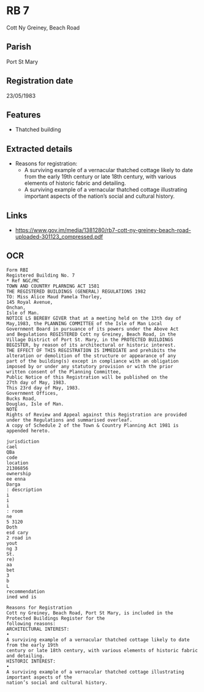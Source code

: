 # RB 7

Cott Ny Greiney, Beach Road

## Parish
Port St Mary

## Registration date
23/05/1983

## Features
- Thatched building

## Extracted details
* Reasons for registration:
  - A surviving example of a vernacular thatched cottage likely to date from the early 19th century or late 18th century, with various elements of historic fabric and detailing.
  - A surviving example of a vernacular thatched cottage illustrating important aspects of the nation’s social and cultural history.


## Links
- https://www.gov.im/media/1381280/rb7-cott-ny-greiney-beach-road-uploaded-301123_compressed.pdf

## OCR
```
Form RBI
Registered Building No. 7
* Ref NGC/MC
TOWN AND COUNTRY PLARNING ACT 1581
THE REGISTERED BUILDINGS (GENERAL) REGULATIONS 1982
TO: Miss Alice Maud Pamela Thorley,
145 Royal Avenue,
Onchan,
Isle of Man.
NOTICE LS BEREBY GIVER that at a meeting held on the 13th day of
May,1983, the PLANNING COMMITTEE of the Isle of Man Local
Government Board in pursuance of its powers under the Above Act
and Begulations REGISTERED Cott ny Greiney, Beach Road, in the
Village District of Port St. Mary, in the PROTECTED BUILDINGS
BEGISTER, by reason of its architectural or historic interest.
THE EFFECT OF THIS REGISTRATION IS IMMEDIATE and prehibits the
alteration or demolition of the structure or appearance of any
part of the building(s) except in compliance with an obligation
imposed by or under any statutory provision or with the prior
written consent of the Planning Committee,
Public Notice of this Registration will be published on the
27th day of May, 1983.
This 23rd day of May, 1983.
Government Offices,
Bucks Road,
Douglas, Isle of Man.
NOTE
Rights of Review and Appeal against this Registration are provided
under the Regulations and summarised overleaf.
A copy of Schedule 2 of the Town & Country Planning Act 1981 is
appended hereto.

jurisdiction
cael
QBa
code
location
21386856
ownership
ee enna
Darga
: description
i
i
i
: room
ne
5 3120
Doth
esd cary
2 road in
yout
ng 3
St.
re)
aa
bet
3
b
L
recommendation
ined wnd is

Reasons for Registration 
Cott ny Greiney, Beach Road, Port St Mary, is included in the Protected Buildings Register for the 
following reasons: 
ARCHITECTURAL INTEREST:  
• 
A surviving example of a vernacular thatched cottage likely to date from the early 19th 
century or late 18th century, with various elements of historic fabric and detailing. 
HISTORIC INTEREST:  
• 
A surviving example of a vernacular thatched cottage illustrating important aspects of the 
nation’s social and cultural history.
```
